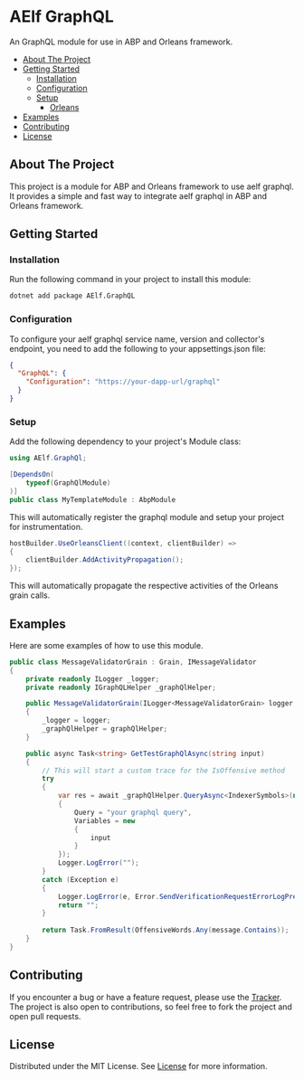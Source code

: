 # AElf GraphQL

An GraphQL module for use in ABP and Orleans framework.

- [About The Project](#about-the-project)
- [Getting Started](#getting-started)
  - [Installation](#installation)
  - [Configuration](#configuration)
  - [Setup](#setup)
    - [Orleans](#orleans)
- [Examples](#examples)
- [Contributing](#contributing)
- [License](#license)

## About The Project

This project is a module for ABP and Orleans framework to use aelf graphql. It provides a simple and fast way to integrate aelf graphql in ABP and Orleans framework.

## Getting Started

### Installation

Run the following command in your project to install this module:

```sh
dotnet add package AElf.GraphQL
```

### Configuration

To configure your aelf graphql service name, version and collector's endpoint, you need to add the following to your appsettings.json file:

```json
{
  "GraphQL": {
    "Configuration": "https://your-dapp-url/graphql"
  }
}
```

### Setup

Add the following dependency to your project's Module class:

```cs
using AElf.GraphQl;

[DependsOn(
    typeof(GraphQlModule)
)]
public class MyTemplateModule : AbpModule
```

This will automatically register the graphql module and setup your project for instrumentation.

```csharp
hostBuilder.UseOrleansClient((context, clientBuilder) =>
{
    clientBuilder.AddActivityPropagation();
});
```

This will automatically propagate the respective activities of the Orleans grain calls.

## Examples

Here are some examples of how to use this module.

```csharp
public class MessageValidatorGrain : Grain, IMessageValidator
{
    private readonly ILogger _logger;
    private readonly IGraphQLHelper _graphQlHelper;

    public MessageValidatorGrain(ILogger<MessageValidatorGrain> logger, IGraphQLHelper graphQlHelper)
    {
        _logger = logger;
        _graphQlHelper = graphQlHelper;
    }

    public async Task<string> GetTestGraphQlAsync(string input)
    {
        // This will start a custom trace for the IsOffensive method
        try
        {
            var res = await _graphQlHelper.QueryAsync<IndexerSymbols>(new GraphQLRequest
            {
                Query = "your graphql query",
                Variables = new
                {
                    input
                }
            });
            Logger.LogError("");
        }
        catch (Exception e)
        {
            Logger.LogError(e, Error.SendVerificationRequestErrorLogPrefix + e.Message);
            return "";
        }
        
        return Task.FromResult(OffensiveWords.Any(message.Contains));
    }
}
```

## Contributing

If you encounter a bug or have a feature request, please use the [Tracker](https://github.com/AElfProject/aelf.graphql). The project is also open to contributions, so feel free to fork the project and open pull requests.

## License

Distributed under the MIT License. See [License](LICENSE) for more information.
